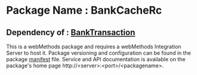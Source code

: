 # Package Name : BankCacheRc
## Dependency of : [BankTransaction](https://github.com/mfyasykur/wm-BankTransaction/tree/main)
This is a webMethods package and requires a webMethods Integration Server to host it. Package versioning and configuration can be found in the package [manifest](./BankCacheRc/manifest.v3) file. Service and API documentation is available on the package's home page http://&lt;server&gt;:&lt;port&gt;/&lt;packagename>.